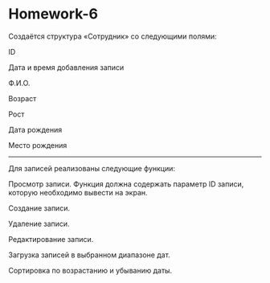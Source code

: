 # Homework-6
Создаётся структура «Сотрудник» со следующими полями:

ID

Дата и время добавления записи

Ф.И.О.

Возраст

Рост

Дата рождения

Место рождения

-----------------------------------------------------------

Для записей реализованы следующие функции:


Просмотр записи. Функция должна содержать параметр ID записи, которую необходимо вывести на экран. 

Создание записи.

Удаление записи.

Редактирование записи.

Загрузка записей в выбранном диапазоне дат.

Сортировка по возрастанию и убыванию даты.

